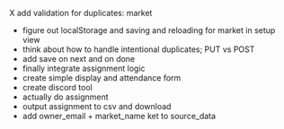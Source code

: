 X add validation for duplicates: market
- figure out localStorage and saving and reloading for market in setup view
- think about how to handle intentional duplicates; PUT vs POST
- add save on next and on done
- finally integrate assignment logic
- create simple display and attendance form
- create discord tool
- actually do assignment
- output assignment to csv and download
- add owner_email + market_name ket to source_data